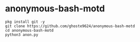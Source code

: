 # anonymous-bash-motd

```
pkg install git -y
git clone https://github.com/ghoste9624/anonymous-bash-motd
cd anonymous-bash-motd
python3 anon.py
```